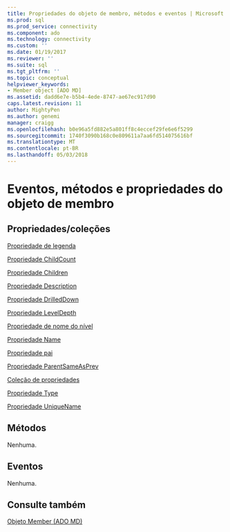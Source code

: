 ```yaml
---
title: Propriedades do objeto de membro, métodos e eventos | Microsoft Docs
ms.prod: sql
ms.prod_service: connectivity
ms.component: ado
ms.technology: connectivity
ms.custom: ''
ms.date: 01/19/2017
ms.reviewer: ''
ms.suite: sql
ms.tgt_pltfrm: ''
ms.topic: conceptual
helpviewer_keywords:
- Member object [ADO MD]
ms.assetid: dadd6e7e-b5b4-4ede-8747-ae67ec917d90
caps.latest.revision: 11
author: MightyPen
ms.author: genemi
manager: craigg
ms.openlocfilehash: b0e96a5fd882e5a801ff8c4eccef29fe6e6f5299
ms.sourcegitcommit: 1740f3090b168c0e809611a7aa6fd514075616bf
ms.translationtype: MT
ms.contentlocale: pt-BR
ms.lasthandoff: 05/03/2018
---
```

# <a name="member-object-properties-methods-and-events"></a>Eventos, métodos e propriedades do objeto de membro
## <a name="propertiescollections"></a>Propriedades/coleções  
 [Propriedade de legenda](../../../ado/reference/ado-md-api/caption-property-ado-md.md)  
  
 [Propriedade ChildCount](../../../ado/reference/ado-md-api/childcount-property-ado-md.md)  
  
 [Propriedade Children](../../../ado/reference/ado-md-api/children-property-ado-md.md)  
  
 [Propriedade Description](../../../ado/reference/ado-md-api/description-property-ado-md.md)  
  
 [Propriedade DrilledDown](../../../ado/reference/ado-md-api/drilleddown-property-ado-md.md)  
  
 [Propriedade LevelDepth](../../../ado/reference/ado-md-api/leveldepth-property-ado-md.md)  
  
 [Propriedade de nome do nível](../../../ado/reference/ado-md-api/levelname-property-ado-md.md)  
  
 [Propriedade Name](../../../ado/reference/ado-md-api/name-property-ado-md.md)  
  
 [Propriedade pai](../../../ado/reference/ado-md-api/parent-property-ado-md.md)  
  
 [Propriedade ParentSameAsPrev](../../../ado/reference/ado-md-api/parentsameasprev-property-ado-md.md)  
  
 [Coleção de propriedades](../../../ado/reference/ado-api/properties-collection-ado.md)  
  
 [Propriedade Type](../../../ado/reference/ado-md-api/type-property-ado-md.md)  
  
 [Propriedade UniqueName](../../../ado/reference/ado-md-api/uniquename-property-ado-md.md)  
  
## <a name="methods"></a>Métodos  
 Nenhuma.  
  
## <a name="events"></a>Eventos  
 Nenhuma.  
  
## <a name="see-also"></a>Consulte também  
 [Objeto Member (ADO MD)](../../../ado/reference/ado-md-api/member-object-ado-md.md)
